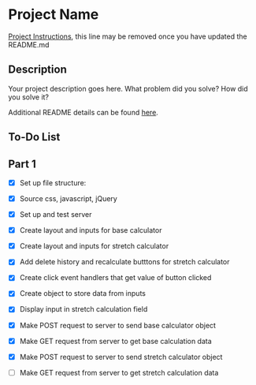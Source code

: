 # Project Name

[Project Instructions](./INSTRUCTIONS.md), this line may be removed once you have updated the README.md

## Description

Your project description goes here. What problem did you solve? How did you solve it?

Additional README details can be found [here](https://github.com/PrimeAcademy/readme-template/blob/master/README.md).

## To-Do List

## Part 1
- [X] Set up file structure:
- [X] Source css, javascript, jQuery
- [X] Set up and test server

- [X] Create layout and inputs for base calculator
- [X] Create layout and inputs for stretch calculator
- [X] Add delete history and recalculate butttons for stretch calculator

- [X] Create click event handlers that get value of button clicked
- [X] Create object to store data from inputs
- [X] Display input in stretch calculation field

- [X] Make POST request to server to send base calculator object
- [X] Make GET request from server to get base calculation data
- [X] Make POST request to server to send stretch calculator object
- [ ] Make GET request from server to get stretch calculation data



